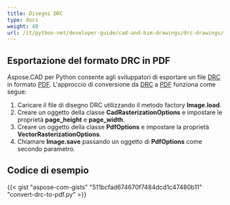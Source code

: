 ```yaml
---
title: Disegni DRC
type: docs
weight: 40
url: /it/python-net/developer-guide/cad-and-bim-drawings/drc-drawings/
---
```


## **Esportazione del formato DRC in PDF**

Aspose.CAD per Python consente agli sviluppatori di esportare un file [DRC](https://docs.fileformat.com/3d/drc/) in formato [PDF](https://docs.fileformat.com/pdf/). L'approccio di conversione da [DRC](https://docs.fileformat.com/3d/drc/) a [PDF](https://docs.fileformat.com/pdf/) funziona come segue:

1. Caricare il file di disegno DRC utilizzando il metodo factory **Image.load**.
1. Creare un oggetto della classe **CadRasterizationOptions** e impostare le proprietà **page_height** e **page_width**.
1. Creare un oggetto della classe **PdfOptions** e impostare la proprietà **VectorRasterizationOptions**.
1. Chiamare **Image.save** passando un oggetto di **PdfOptions** come secondo parametro.

## Codice di esempio

{{< gist "aspose-com-gists" "511bcfad674670f7484dcd1c47480b11" "convert-drc-to-pdf.py" >}}
